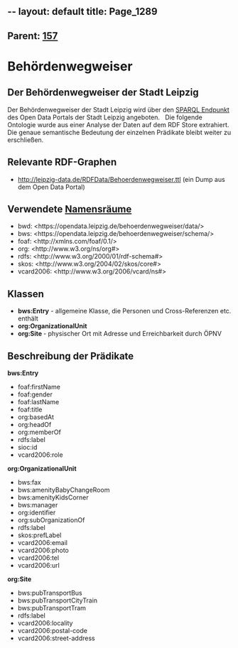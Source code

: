 --
layout: default
title: Page_1289
---

## Parent: [157](Page_157)

# Behördenwegweiser

<h2>Der Behördenwegweiser der Stadt Leipzig</h2>
Der Behördenwegweiser der Stadt Leipzig wird über den <a href="https://opendata.leipzig.de/virt-sparql">SPARQL Endpunkt</a> des Open Data Portals der Stadt Leipzig angeboten.   Die folgende Ontologie wurde aus einer Analyse der Daten auf dem RDF Store extrahiert. Die genaue semantische Bedeutung der einzelnen Prädikate bleibt weiter zu erschließen.
<h2>Relevante RDF-Graphen</h2>
<ul>
 	<li><a href="http://leipzig-data.de/RDFData/Behoerdenwegweiser.ttl">http://leipzig-data.de/RDFData/Behoerdenwegweiser.ttl</a> (ein Dump aus dem Open Data Portal)</li>
</ul>
<h2>Verwendete <a href="http://lov.okfn.org">Namensräume</a></h2>
<ul>
 	<li>bwd: &lt;https://opendata.leipzig.de/behoerdenwegweiser/data/&gt;</li>
 	<li>bws: &lt;https://opendata.leipzig.de/behoerdenwegweiser/schema/&gt;</li>
 	<li>foaf: &lt;http://xmlns.com/foaf/0.1/&gt;</li>
 	<li>org: &lt;http://www.w3.org/ns/org#&gt;</li>
 	<li>rdfs: &lt;http://www.w3.org/2000/01/rdf-schema#&gt;</li>
 	<li>skos: &lt;http://www.w3.org/2004/02/skos/core#&gt;</li>
 	<li>vcard2006: &lt;http://www.w3.org/2006/vcard/ns#&gt;</li>
</ul>
<h2>Klassen</h2>
<ul>
 	<li><strong>bws:Entry</strong> - allgemeine Klasse, die Personen und Cross-Referenzen etc. enthält</li>
 	<li><strong>org:OrganizationalUnit</strong></li>
 	<li><strong>org:Site </strong>- physischer Ort mit Adresse und Erreichbarkeit durch ÖPNV</li>
</ul>
<h2>Beschreibung der Prädikate</h2>
<strong>bws:Entry</strong>
<ul>
 	<li>foaf:firstName</li>
 	<li>foaf:gender</li>
 	<li>foaf:lastName</li>
 	<li>foaf:title</li>
 	<li>org:basedAt</li>
 	<li>org:headOf</li>
 	<li>org:memberOf</li>
 	<li>rdfs:label</li>
 	<li>sioc:id</li>
 	<li>vcard2006:role</li>
</ul>
<strong>org:OrganizationalUnit</strong>
<ul>
 	<li>bws:fax</li>
 	<li>bws:amenityBabyChangeRoom</li>
 	<li>bws:amenityKidsCorner</li>
 	<li>bws:manager</li>
 	<li>org:identifier</li>
 	<li>org:subOrganizationOf</li>
 	<li>rdfs:label</li>
 	<li>skos:prefLabel</li>
 	<li>vcard2006:email</li>
 	<li>vcard2006:photo</li>
 	<li>vcard2006:tel</li>
 	<li>vcard2006:url</li>
</ul>
<strong>org:Site</strong>
<ul>
 	<li>bws:pubTransportBus</li>
 	<li>bws:pubTransportCityTrain</li>
 	<li>bws:pubTransportTram</li>
 	<li>rdfs:label</li>
 	<li>vcard2006:locality</li>
 	<li>vcard2006:postal-code</li>
 	<li>vcard2006:street-address</li>
</ul>

